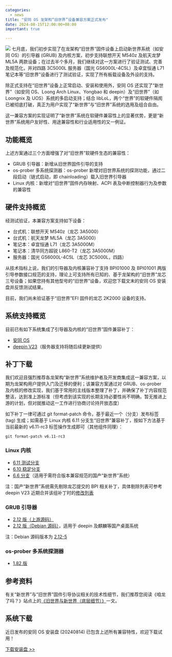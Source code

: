 ```yaml
---
categories:
  - news
title: "安同 OS 龙架构“旧世界”设备兼容方案正式发布"
date: 2024-08-15T12:00:00+08:00
important: true

---
```

![](/assets/news/breaking-the-world-boundary.jpg)
七月底，我们初步实现了在龙架构“旧世界”固件设备上启动新世界系统（如安同 OS）的引导器 (GRUB) 及内核方案，初步支持联想开天 M540z 及航天龙梦 ML5A 两款设备；在过去半个多月，我们继续对这一方案进行了验证测试、完善及规范化，并对四路 3C5000L 服务器（国光 GS6000L-4C5L）及卓宜恒通 L71 笔记本等“旧世界”设备进行了测试验证，实现了所有板载设备及外设的支持。

除正式支持在“旧世界”设备上正常启动、安装和使用外，安同 OS 还实现了“新世界”（如安同 OS、Loong Arch Linux、Yongbao 和 deepin）及“旧世界”（如 Loongnix 及 UOS）系统的多启动支持；结合 libLoL，两个“世界”的软硬件隔阂已被彻底打破，真正为用户实现了“新世界”与“旧世界”系统的选用及组合自由。

这一兼容方案的实现证明了“新世界”系统在软硬件兼容性上的显著优势，更是“新世界”系统用户友好性、用途兼容性和行业适用性的又一例证。

## 功能概览

上述方案通过三个方面增强了对“旧世界”软硬件生态的兼容性：

- GRUB 引导器：新增从旧世界固件引导的支持
- os-prober 多系统探测器：os-prober 新增对旧世界系统的探测功能，通过二段启动（链式启动，即 chainloading）载入旧世界引导器
- Linux 内核：新增对“旧世界”固件内存映射、ACPI 表及中断控制器行为及参数的兼容性

## 硬件支持概览

经测试验证，本兼容方案支持如下设备：

- 台式机：联想开天 M540z（龙芯 3A5000）
- 台式机：航天龙梦 ML5A（龙芯 3A5000）
- 笔记本：卓宜恒通 L71（龙芯 3A5000M）
- 笔记本：清华同方超锐 L860-T2（龙芯 3A5000M）
- 服务器：国光 GS6000L-4C5L（龙芯 3C5000L，四路）

从技术指标上说，我们的引导器及内核兼容补丁支持 BPI01000 及 BPI01001 两版引导参数接口规范的支持，理论上可支持所有已知的、基于龙架构的“旧世界”龙芯三号设备；如果您持有其他型号的“旧世界”设备，欢迎您下载文末的安同 OS 安装盘并反馈测试结果。

目前，我们尚未验证基于“旧世界”EFI 固件的龙芯 2K2000 设备的支持。

## 系统支持概览

目前已有如下系统集成了引导器及内核的“旧世界”固件兼容补丁：

- [安同 OS](https://website-2023.aosc.io/download)
- [deepin V23](https://www.deepin.org/zh/download/)（服务器支持将随后续更新提供）

## 补丁下载

我们欢迎且强烈推荐各龙架构“新世界”系统维护者及开发商集成这一兼容方案，以期为龙架构用户提供入门及迁移的便利；该兼容方案通过对 GRUB、os-prober 及内核的修改实现，我们基于常用的主线版本整理了补丁，并确保了补丁内容规范整洁，达到准上游标准（但考虑到该实现的长期支持必要性尚不明确，暂无推进上游的计划，但对就推动这一工作进行协商讨论持开放态度）

如下补丁一律可通过 git format-patch 命令，基于最近一个（分支）发布标签 (tag) 生成；如需基于 Linux 内核 6.11 分支生“旧世界”兼容补丁，按如下方法基于当前最新的 v6.11-rc3 标签操作生成即可（其他组件同理）：
```
git format-patch v6.11-rc3
```
### Linux 内核

- [6.11 测试分支](https://github.com/AOSC-Tracking/linux/tree/v6.11-ow)
- [6.10 稳定分支](https://github.com/AOSC-Tracking/linux/tree/v6.10-ow)
- [6.6 分支](https://github.com/AOSC-Tracking/linux/tree/v6.6-ow)（适用于需符合版本兼容规范的国产“新世界”系统）

注：国产“新世界”系统需先剔除龙芯提交的 BPI 相关补丁，具体剔除列表可参考 deepin V23 近期合并该组补丁时的[修改列表](https://github.com/deepin-community/kernel/pull/356)

### GRUB 引导器

- [2.12 版（上游源码）](https://github.com/AOSC-Tracking/grub/tree/grub-2.12-ow)
- [2.12 版（Debian 源码）](https://github.com/AOSC-Tracking/grub/tree/grub-2.12-ow-debian)，适用于 deepin 及麒麟等国产桌面系统

注：Debian 源码版本为 [2.12-5](https://sources.debian.org/src/grub2/2.12-5/)

### os-prober 多系统探测器

- [1.82 版](https://github.com/AOSC-Tracking/os-prober/tree/1.82-ow)

## 参考资料

有关“新世界”与“旧世界”固件引导协议相关的技术性细节，我们推荐您阅读《咱龙了吗？》站点上的[《旧世界与新世界（底层细节）》](https://areweloongyet.com/docs/world-compat-details/)一文。

## 系统下载

近日发布的安同 OS 安装盘 (20240814) 已包含上述所有兼容特性，欢迎下载试用！

[下载安装盘 >> ](https://releases.aosc.io/os-loongarch64/installer/aosc-os_installer_20240814_loongarch64.iso)
